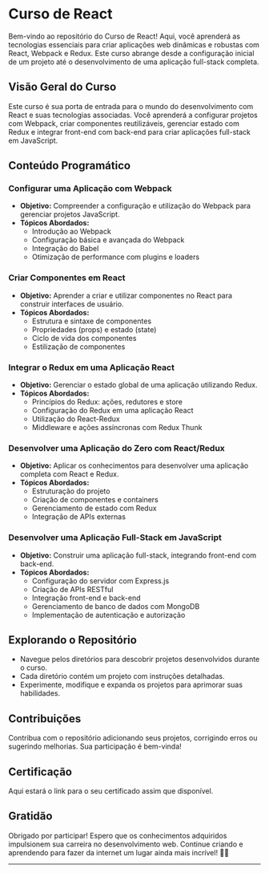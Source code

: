 # Curso de React

Bem-vindo ao repositório do Curso de React! Aqui, você aprenderá as tecnologias essenciais para criar aplicações web dinâmicas e robustas com React, Webpack e Redux. Este curso abrange desde a configuração inicial de um projeto até o desenvolvimento de uma aplicação full-stack completa.

## Visão Geral do Curso

Este curso é sua porta de entrada para o mundo do desenvolvimento com React e suas tecnologias associadas. Você aprenderá a configurar projetos com Webpack, criar componentes reutilizáveis, gerenciar estado com Redux e integrar front-end com back-end para criar aplicações full-stack em JavaScript.

## Conteúdo Programático

### Configurar uma Aplicação com Webpack
- **Objetivo:** Compreender a configuração e utilização do Webpack para gerenciar projetos JavaScript.
- **Tópicos Abordados:**
  - Introdução ao Webpack
  - Configuração básica e avançada do Webpack
  - Integração do Babel
  - Otimização de performance com plugins e loaders

### Criar Componentes em React
- **Objetivo:** Aprender a criar e utilizar componentes no React para construir interfaces de usuário.
- **Tópicos Abordados:**
  - Estrutura e sintaxe de componentes
  - Propriedades (props) e estado (state)
  - Ciclo de vida dos componentes
  - Estilização de componentes

### Integrar o Redux em uma Aplicação React
- **Objetivo:** Gerenciar o estado global de uma aplicação utilizando Redux.
- **Tópicos Abordados:**
  - Princípios do Redux: ações, redutores e store
  - Configuração do Redux em uma aplicação React
  - Utilização do React-Redux
  - Middleware e ações assíncronas com Redux Thunk

### Desenvolver uma Aplicação do Zero com React/Redux
- **Objetivo:** Aplicar os conhecimentos para desenvolver uma aplicação completa com React e Redux.
- **Tópicos Abordados:**
  - Estruturação do projeto
  - Criação de componentes e containers
  - Gerenciamento de estado com Redux
  - Integração de APIs externas

### Desenvolver uma Aplicação Full-Stack em JavaScript
- **Objetivo:** Construir uma aplicação full-stack, integrando front-end com back-end.
- **Tópicos Abordados:**
  - Configuração do servidor com Express.js
  - Criação de APIs RESTful
  - Integração front-end e back-end
  - Gerenciamento de banco de dados com MongoDB
  - Implementação de autenticação e autorização

## Explorando o Repositório

- Navegue pelos diretórios para descobrir projetos desenvolvidos durante o curso.
- Cada diretório contém um projeto com instruções detalhadas.
- Experimente, modifique e expanda os projetos para aprimorar suas habilidades.

## Contribuições

Contribua com o repositório adicionando seus projetos, corrigindo erros ou sugerindo melhorias. Sua participação é bem-vinda!

## Certificação

Aqui estará o link para o seu certificado assim que disponível.

## Gratidão

Obrigado por participar! Espero que os conhecimentos adquiridos impulsionem sua carreira no desenvolvimento web. Continue criando e aprendendo para fazer da internet um lugar ainda mais incrível! 🚀🌐

---


